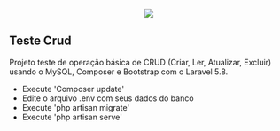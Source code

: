 <p align="center"><img src="https://laravel.com/assets/img/components/logo-laravel.svg"></p>

## Teste Crud

Projeto teste de operação básica de CRUD (Criar, Ler, Atualizar, Excluir) usando o MySQL, Composer e Bootstrap com o Laravel 5.8.
- Execute 'Composer update'
- Edite o arquivo .env com seus dados do banco
- Execute 'php artisan migrate'
- Execute 'php artisan serve'
